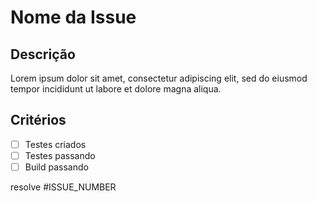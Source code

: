 # Nome da Issue

## Descrição
Lorem ipsum dolor sit amet, consectetur adipiscing elit, sed do eiusmod tempor incididunt ut labore et dolore magna aliqua.

## Critérios
- [ ] Testes criados
- [ ] Testes passando
- [ ] Build passando

resolve #ISSUE_NUMBER
